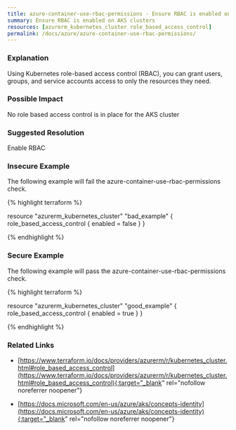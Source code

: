 ```yaml
---
title: azure-container-use-rbac-permissions - Ensure RBAC is enabled on AKS clusters
summary: Ensure RBAC is enabled on AKS clusters 
resources: [azurerm_kubernetes_cluster role_based_access_control] 
permalink: /docs/azure/azure-container-use-rbac-permissions/
---
```

### Explanation


Using Kubernetes role-based access control (RBAC), you can grant users, groups, and service accounts access to only the resources they need.


### Possible Impact
No role based access control is in place for the AKS cluster

### Suggested Resolution
Enable RBAC


### Insecure Example

The following example will fail the azure-container-use-rbac-permissions check.

{% highlight terraform %}

resource "azurerm_kubernetes_cluster" "bad_example" {
	role_based_access_control {
		enabled = false
	}
}

{% endhighlight %}



### Secure Example

The following example will pass the azure-container-use-rbac-permissions check.

{% highlight terraform %}

resource "azurerm_kubernetes_cluster" "good_example" {
	role_based_access_control {
		enabled = true
	}
}

{% endhighlight %}



### Related Links


- [https://www.terraform.io/docs/providers/azurerm/r/kubernetes_cluster.html#role_based_access_control](https://www.terraform.io/docs/providers/azurerm/r/kubernetes_cluster.html#role_based_access_control){:target="_blank" rel="nofollow noreferrer noopener"}

- [https://docs.microsoft.com/en-us/azure/aks/concepts-identity](https://docs.microsoft.com/en-us/azure/aks/concepts-identity){:target="_blank" rel="nofollow noreferrer noopener"}


